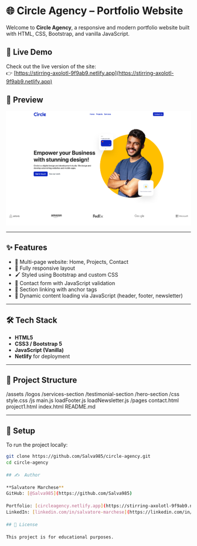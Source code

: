# 🌐 Circle Agency – Portfolio Website

Welcome to **Circle Agency**, a responsive and modern portfolio website built with HTML, CSS, Bootstrap, and vanilla JavaScript.

## 🚀 Live Demo

Check out the live version of the site:  
👉 [https://stirring-axolotl-9f9ab9.netlify.app](https://stirring-axolotl-9f9ab9.netlify.app)

## 📸 Preview

![Circle Agency Screenshot](./assets/screenshots/screenshot-overview.png) 

---

## ✨ Features

- 💼 Multi-page website: Home, Projects, Contact
- 📱 Fully responsive layout
- 🖌️ Styled using Bootstrap and custom CSS
- 📇 Contact form with JavaScript validation
- 🎯 Section linking with anchor tags
- 🔁 Dynamic content loading via JavaScript (header, footer, newsletter)

---

## 🛠️ Tech Stack

- **HTML5**
- **CSS3 / Bootstrap 5**
- **JavaScript (Vanilla)**  
- **Netlify** for deployment

---

## 📁 Project Structure

/assets
    /logos
    /services-section
    /testimonial-section
    /hero-section
/css
    style.css
/js
    main.js
    loadFooter.js
    loadNewsletter.js
/pages
    contact.html
    project1.html
index.html
README.md

---

## 🔧 Setup

To run the project locally:

```bash
git clone https://github.com/Salva985/circle-agency.git
cd circle-agency

## ✍️  Author

**Salvatore Marchese**  
GitHub: [@Salva985](https://github.com/Salva985)

Portfolio: [circleagency.netlify.app](https://stirring-axolotl-9f9ab9.netlify.app)  
LinkedIn: [linkedin.com/in/salvatore-marchese](https://linkedin.com/in/your-profile)

## 📄 License

This project is for educational purposes.